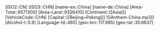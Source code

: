 ﻿---
location: [35.6637,117.985]
type: Country
tags:
- geo/Country

SpocWebEntityId: 26870
isDeleted: false
confidential: public

---
[ISO2::CN]
[ISO3::CHN]
[name-en::China]
[name-de::China]
[Area-Total::9571300]
[Area-Land::9326410]
[Continent::[[Asia]]]
[VehicleCode::CHN]
[Capital::[[Beijing=Peking]]]
![[Anthem-China.mp3]]
[Alcohol-l::5.9]
[Language-Id::485]
[geo-lon::117.985]
[geo-lat::35.6637]

